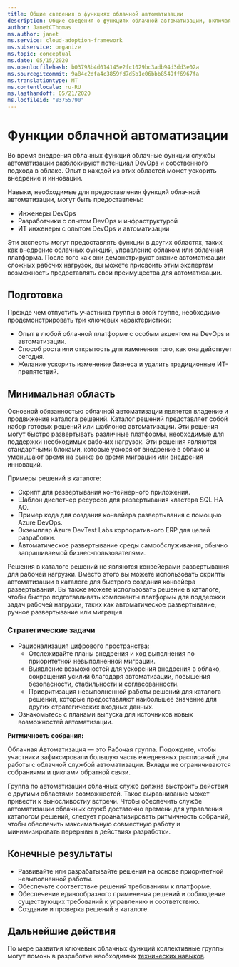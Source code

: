 ```yaml
---
title: Общие сведения о функциях облачной автоматизации
description: Общие сведения о функциях облачной автоматизации, включая источник функций, область и конечный результат.
author: JanetCThomas
ms.author: janet
ms.service: cloud-adoption-framework
ms.subservice: organize
ms.topic: conceptual
ms.date: 05/15/2020
ms.openlocfilehash: b03798b4d014145e2fc1029bc3adb94d3dd3e02a
ms.sourcegitcommit: 9a84c2dfa4c3859fd7d5b1e06bbb8549ff6967fa
ms.translationtype: MT
ms.contentlocale: ru-RU
ms.lasthandoff: 05/21/2020
ms.locfileid: "83755790"
---
```

# <a name="cloud-automation-functions"></a>Функции облачной автоматизации

Во время внедрения облачных функций облачные функции службы автоматизации разблокируют потенциал DevOps и собственного подхода в облаке. Опыт в каждой из этих областей может ускорить внедрение и инновации.

Навыки, необходимые для предоставления функций облачной автоматизации, могут быть предоставлены:

- Инженеры DevOps
- Разработчики с опытом DevOps и инфраструктурой
- ИТ инженеры с опытом DevOps и автоматизации

Эти эксперты могут предоставлять функции в других областях, таких как внедрение облачных функций, управление облаком или облачная платформа. После того как они демонстрируют знание автоматизации сложных рабочих нагрузок, вы можете присвоить этим экспертам возможность предоставлять свои преимущества для автоматизации.

## <a name="preparation"></a>Подготовка

Прежде чем отпустить участника группы в этой группе, необходимо продемонстрировать три ключевых характеристики:

- Опыт в любой облачной платформе с особым акцентом на DevOps и автоматизации.
- Способ роста или открытость для изменения того, как она действует сегодня.
- Желание ускорить изменение бизнеса и удалить традиционные ИТ-препятствий.

## <a name="minimum-scope"></a>Минимальная область

Основной обязанностью облачной автоматизации является владение и продвижение каталога решений. Каталог решений представляет собой набор готовых решений или шаблонов автоматизации. Эти решения могут быстро развертывать различные платформы, необходимые для поддержки необходимых рабочих нагрузок. Эти решения являются стандартными блоками, которые ускоряют внедрение в облако и уменьшают время на рынке во время миграции или внедрения инноваций.

Примеры решений в каталоге:

- Скрипт для развертывания контейнерного приложения.
- Шаблон диспетчер ресурсов для развертывания кластера SQL HA AO.
- Пример кода для создания конвейера развертывания с помощью Azure DevOps.
- Экземпляр Azure DevTest Labs корпоративного ERP для целей разработки.
- Автоматическое развертывание среды самообслуживания, обычно запрашиваемой бизнес-пользователями.

Решения в каталоге решений не являются конвейерами развертывания для рабочей нагрузки. Вместо этого вы можете использовать скрипты автоматизации в каталоге для быстрого создания конвейера развертывания. Вы также можете использовать решение в каталоге, чтобы быстро подготавливать компоненты платформы для поддержки задач рабочей нагрузки, таких как автоматическое развертывание, ручное развертывание или миграция.

### <a name="strategic-tasks"></a>Стратегические задачи

- Рационализация цифрового пространства:
  - Отслеживайте планы внедрения и ход выполнения по приоритетной невыполненной миграции.
  - Выявление возможностей для ускорения внедрения в облако, сокращения усилий благодаря автоматизации, повышения безопасности, стабильности и согласованности.
  - Приоритизация невыполненной работы решений для каталога решений, которые предоставляют наибольшее значение для других стратегических входных данных.
- Ознакомьтесь с планами выпуска для источников новых возможностей автоматизации.

**Ритмичность собрания:**

Облачная Автоматизация — это Рабочая группа. Подождите, чтобы участники зафиксировали большую часть ежедневных расписаний для работы с облачной службой автоматизации. Вклады не ограничиваются собраниями и циклами обратной связи.

Группа по автоматизации облачных служб должна выстроить действия с другими областями возможностей. Такое выравнивание может привести к выносливостиу встречи. Чтобы обеспечить службе автоматизации облачных служб достаточно времени для управления каталогом решений, следует проанализировать ритмичность собраний, чтобы обеспечить максимальную совместную работу и минимизировать перерывы в действиях разработки.

## <a name="deliverables"></a>Конечные результаты

- Развивайте или разрабатывайте решения на основе приоритетной невыполненной работы.
- Обеспечьте соответствие решений требованиям к платформе.
- Обеспечение единообразного применения решений и соблюдение существующих требований к управлению и соответствию.
- Создание и проверка решений в каталоге.

## <a name="next-steps"></a>Дальнейшие действия

По мере развития ключевых облачных функций коллективные группы могут помочь в разработке необходимых [технических навыков](../organize/suggested-skills.md).
